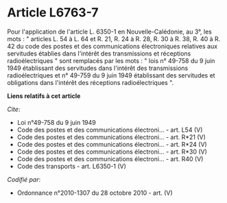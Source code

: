 # Article L6763-7

Pour l'application de l'article L. 6350-1 en Nouvelle-Calédonie, au 3°, les mots : " articles L. 54 à L. 64 et R. 21, R. 24 à
R. 28, R. 30 à R. 38, R. 40 à R. 42 du code des postes et des communications électroniques relatives aux servitudes établies
dans l'intérêt des transmissions et réceptions radioélectriques " sont remplacés par les mots : " lois n° 49-758 du 9 juin
1949 établissant des servitudes dans l'intérêt des transmissions radioélectriques et n° 49-759 du 9 juin 1949 établissant des
servitudes et obligations dans l'intérêt des réceptions radioélectriques ".

**Liens relatifs à cet article**

_Cite_:

  - Loi n°49-758 du 9 juin 1949
  - Code des postes et des communications électroni... - art. L54 (V)
  - Code des postes et des communications électroni... - art. R*21 (V)
  - Code des postes et des communications électroni... - art. R*24 (V)
  - Code des postes et des communications électroni... - art. R*30 (V)
  - Code des postes et des communications électroni... - art. R40 (V)
  - Code des transports - art. L6350-1 (V)

_Codifié par_:

  - Ordonnance n°2010-1307 du 28 octobre 2010 - art. (V)
